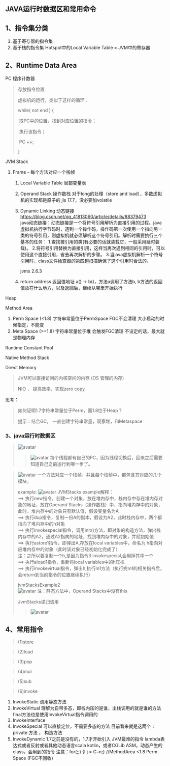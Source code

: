## JAVA运行时数据区和常用命令
## 1、指令集分类

1. 基于寄存器的指令集
2. 基于栈的指令集
   Hotspot中的Local Variable Table = JVM中的寄存器

## 2、Runtime Data Area

PC 程序计数器

> 存放指令位置
>
> 虚拟机的运行，类似于这样的循环：
>
> while( not end ) {
>
> ​	取PC中的位置，找到对应位置的指令；
>
> ​	执行该指令；
>
> ​	PC ++;
>
> }

JVM Stack

1. Frame - 每个方法对应一个栈帧
   1. Local Variable Table 局部变量表
   2. Operand Stack 操作数栈
      对于long的处理（store and load），多数虚拟机的实现都是原子的
      jls 17.7，没必要加volatile
   3. Dynamic Linking 动态链接
       https://blog.csdn.net/qq_41813060/article/details/88379473    
       java动态链接：动态链接是一个将符号引用解析为直接引用的过程。java虚拟机执行字节码时，遇到一个操作码，操作码第一次使用一个指向另一类的符号引用，则虚拟机就必须解析这个符号引用。解析时需要执行三个基本的任务：
       1.查找被引用的类(有必要的话就装载它，一般采用延时装载)。
       2.将符号引用替换为直接引用，这样当再次遇到相同的引用时，可以使用这个直接引用，省去再次解析的步骤。
       3.当java虚拟机解析一个符号引用时，class文件检查器的第四趟扫描确保了这个引用时合法的。
       
      jvms 2.6.3
   4. return address 返回值地址
      a() -> b()，方法a调用了方法b, b方法的返回值放在什么地方，以及返回后，继续从哪里开始执行

Heap

Method Area

1. Perm Space (<1.8)
   字符串常量位于PermSpace
   FGC不会清理
   大小启动的时候指定，不能变
2. Meta Space (>=1.8)
   字符串常量位于堆
   会触发FGC清理
   不设定的话，最大就是物理内存

Runtime Constant Pool

Native Method Stack

Direct Memory

> JVM可以直接访问的内核空间的内存 (OS 管理的内存)
>
> NIO ， 提高效率，实现zero copy

思考：

> 如何证明1.7字符串常量位于Perm，而1.8位于Heap？
>
> 提示：结合GC， 一直创建字符串常量，观察堆，和Metaspace


### 3、java运行时数据区  
>![avatar](/Users/liufuwei/Documents/my-project/my-juc/JUC/myJuc/image/java运行时数据区.png)
>
>>![avatar](/Users/liufuwei/Documents/my-project/my-juc/JUC/myJuc/image/线程共享区域.png)
> 每个线程都有自己的PC，因为线程切换后，回来之后需要知道自己之前运行到哪一步了。  

>![avatar](/Users/liufuwei/Documents/my-project/my-juc/JUC/myJuc/image/栈帧结构.png)
>一个方法对应一个栈帧，并且每个栈桢中，都包含其对应的几个模块。  
>
>example:
>![avatar](/Users/liufuwei/Documents/my-project/my-juc/JUC/myJuc/image/JVMStacks.png)
>JVMStacks example解释：  
>==> 执行new指令，创建一个对象，放在堆内存中，栈内存中存在堆内存对象的地址，放在Operand Stacks（操作数栈）中，指向堆内存中的对象，此时，堆内存中的对象只有默认值，假设变量名为A      
>==> 执行dup指令，复制一份A的副本，假设为A2，此时栈内存中，两个都指向了堆内存中的h对象   
>==> 执行invokespecial指令，调用init()方法，即对象的构造方法，弹出栈内存中的A2，通过A2指向的地址，找到堆内存中的对象，并赋初始值    
>==> 执行astore1指令，即弹出A,存放在local variables中，命名为 h指向对应堆内存中的对象（此时该对象已经初始化完成了）      
>注：之所以要复制一个h,是因为指令3 invokespecial,会用掉其中一个   
>==> 执行aload1指令，重新将local variables中的h压栈  
>==> 执行invokevirtual指令，弹出h,执行m1方法（执行完m1的相关指令后，会return到当前指令的位置继续执行）   
>
>jvmStacksExample2  
>![avatar](/Users/liufuwei/Documents/my-project/my-juc/JUC/myJuc/image/jvmStacksExample2.png)
>注：静态方法中，Operand Stacks中没有this 
>
>JvmStacks递归调用  
>>![avatar](/Users/liufuwei/Documents/my-project/my-juc/JUC/myJuc/image/JvmStacks递归调用.png)
>
## 4、常用指令
>(1)store  

>(2)load  

>(3)pop  

>(4)mul  

>(5)sub  

>(6)invoke  
1. InvokeStatic
    调用静态方法  
2. InvokeVirtual
    理解为自带多态，即栈内压的是谁，出栈调用的就是谁的方法  
    final方法也是使用InvokeVirtual指令调用的  
3. InvokeInterface
4. InvokeSpecial
   可以直接定位，不需要多态的方法
   目前看来就是这两个：private 方法 ， 构造方法
5. InvokeDynamic
    1.7之前是没有的，1.7才开始引入
   JVM最难的指令
   lambda表达式或者反射或者其他动态语言scala kotlin，或者CGLib ASM，动态产生的class，会用到的指令 
   注意：for(;;) {I j = C::n;} //MethodArea <1.8 Perm Space (FGC不回收)